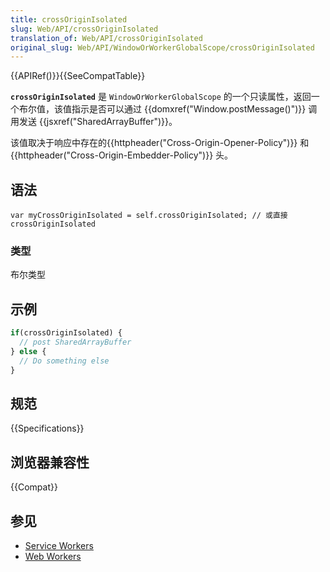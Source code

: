 ```yaml
---
title: crossOriginIsolated
slug: Web/API/crossOriginIsolated
translation_of: Web/API/crossOriginIsolated
original_slug: Web/API/WindowOrWorkerGlobalScope/crossOriginIsolated
---
```

{{APIRef()}}{{SeeCompatTable}}

**`crossOriginIsolated`** 是 `WindowOrWorkerGlobalScope` 的一个只读属性，返回一个布尔值，该值指示是否可以通过 {{domxref("Window.postMessage()")}} 调用发送 {{jsxref("SharedArrayBuffer")}}。

该值取决于响应中存在的{{httpheader("Cross-Origin-Opener-Policy")}} 和{{httpheader("Cross-Origin-Embedder-Policy")}} 头。

## 语法

```plain
var myCrossOriginIsolated = self.crossOriginIsolated; // 或直接 crossOriginIsolated
```

### 类型

布尔类型

## 示例

```js
if(crossOriginIsolated) {
  // post SharedArrayBuffer
} else {
  // Do something else
}
```

## 规范

{{Specifications}}

## 浏览器兼容性

{{Compat}}

## 参见

- [Service Workers](/en-US/docs/Web/API/ServiceWorker_API)
- [Web Workers](/en-US/docs/Web/API/Web_Workers_API)
